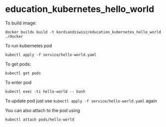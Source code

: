# education_kubernetes_hello_world

To build image:

`docker buildx build -t kordiandziwisz/education_kubernetes_hello_world ./docker`

To run kubernetes pod

`kubectl apply -f service/hello-world.yaml`

To get pods:

`kubectl get pods`

To enter pod

`kubectl exec -ti hello-world -- bash`

To update pod just use `kubectl apply -f service/hello-world.yaml` again

You can also attach to the pod using

`kubectl attach pods/hello-world`

